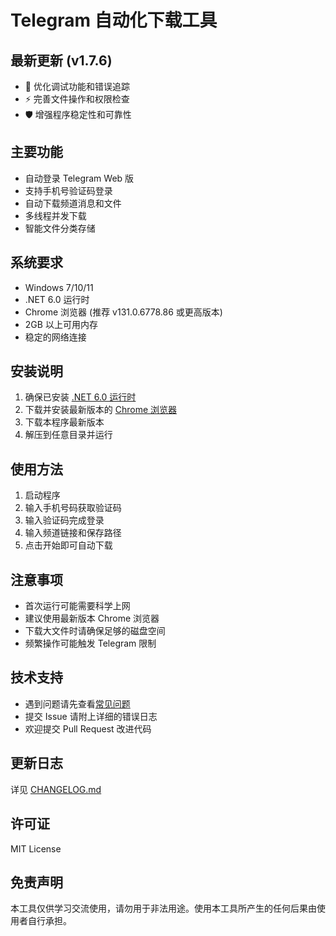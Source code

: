 # Telegram 自动化下载工具

## 最新更新 (v1.7.6)
- 🚀 优化调试功能和错误追踪
- ⚡️ 完善文件操作和权限检查
- 🛡️ 增强程序稳定性和可靠性

## 主要功能
- 自动登录 Telegram Web 版
- 支持手机号验证码登录
- 自动下载频道消息和文件
- 多线程并发下载
- 智能文件分类存储

## 系统要求
- Windows 7/10/11
- .NET 6.0 运行时
- Chrome 浏览器 (推荐 v131.0.6778.86 或更高版本)
- 2GB 以上可用内存
- 稳定的网络连接

## 安装说明
1. 确保已安装 [.NET 6.0 运行时](https://dotnet.microsoft.com/download/dotnet/6.0)
2. 下载并安装最新版本的 [Chrome 浏览器](https://www.google.com/chrome/)
3. 下载本程序最新版本
4. 解压到任意目录并运行

## 使用方法
1. 启动程序
2. 输入手机号码获取验证码
3. 输入验证码完成登录
4. 输入频道链接和保存路径
5. 点击开始即可自动下载

## 注意事项
- 首次运行可能需要科学上网
- 建议使用最新版本 Chrome 浏览器
- 下载大文件时请确保足够的磁盘空间
- 频繁操作可能触发 Telegram 限制

## 技术支持
- 遇到问题请先查看[常见问题](docs/FAQ.md)
- 提交 Issue 请附上详细的错误日志
- 欢迎提交 Pull Request 改进代码

## 更新日志
详见 [CHANGELOG.md](CHANGELOG.md)

## 许可证
MIT License

## 免责声明
本工具仅供学习交流使用，请勿用于非法用途。使用本工具所产生的任何后果由使用者自行承担。